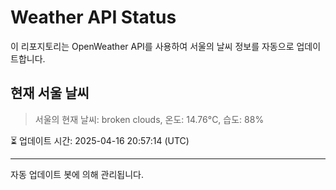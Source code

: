 
# Weather API Status

이 리포지토리는 OpenWeather API를 사용하여 서울의 날씨 정보를 자동으로 업데이트합니다.

## 현재 서울 날씨
> 서울의 현재 날씨: broken clouds, 온도: 14.76°C, 습도: 88%

⏳ 업데이트 시간: 2025-04-16 20:57:14 (UTC)

---
자동 업데이트 봇에 의해 관리됩니다.

